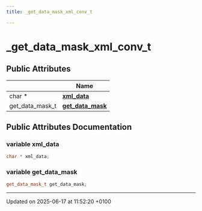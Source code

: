 ```yaml
---
title: _get_data_mask_xml_conv_t

---
```


# _get_data_mask_xml_conv_t





## Public Attributes

|                | Name           |
| -------------- | -------------- |
| char * | **[xml_data](struct__get__data__mask__xml__conv__t.md#variable-xml-data)**  |
| get_data_mask_t | **[get_data_mask](struct__get__data__mask__xml__conv__t.md#variable-get-data-mask)**  |

## Public Attributes Documentation

### variable xml_data

```cpp
char * xml_data;
```


### variable get_data_mask

```cpp
get_data_mask_t get_data_mask;
```


-------------------------------

Updated on 2025-06-17 at 11:52:20 +0100